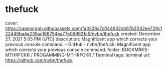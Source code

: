# thefuck

cover: https://opengraph.githubassets.com/fa3226a7c044632cb67b2042ee729c122449ba4a235ac168754ea77e098921c5/nvbn/thefuck
created: December 27, 2021 5:05 PM (UTC)
description: Magnificent app which corrects your previous console command. - GitHub - nvbn/thefuck: Magnificent app which corrects your previous console command.
folder: BOOKMRKS-MTHRFCKR / PROGAMMING-MTHRFCKR / Terminal
tags: terminal
url: https://github.com/nvbn/thefuck